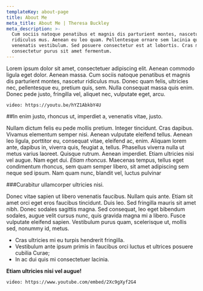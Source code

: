 ```yaml
---
templateKey: about-page
title: About Me
meta_title: About Me | Theresa Buckley
meta_description: >-
  Cum sociis natoque penatibus et magnis dis parturient montes, nascetur
  ridiculus mus. Aenean eu leo quam. Pellentesque ornare sem lacinia quam
  venenatis vestibulum. Sed posuere consectetur est at lobortis. Cras mattis
  consectetur purus sit amet fermentum.
---
```

Lorem ipsum dolor sit amet, consectetuer adipiscing elit. Aenean commodo ligula eget dolor. 
Aenean massa. Cum sociis natoque penatibus et magnis dis parturient montes, nascetur ridiculus 
mus. Donec quam felis, ultricies nec, pellentesque eu, pretium quis, sem. Nulla consequat massa 
quis enim. Donec pede justo, fringilla vel, aliquet nec, vulputate eget, arcu.

`video: https://youtu.be/hYZ1AbkbY4U`


\##In enim justo, rhoncus ut, imperdiet a, venenatis vitae, justo. 

Nullam dictum felis eu pede mollis 
pretium. Integer tincidunt. Cras dapibus. Vivamus elementum semper nisi. Aenean vulputate eleifend tellus. 
Aenean leo ligula, porttitor eu, consequat vitae, eleifend ac, enim. Aliquam lorem ante, dapibus in, viverra 
quis, feugiat a, tellus. Phasellus viverra nulla ut metus varius laoreet. Quisque rutrum. Aenean imperdiet. 
Etiam ultricies nisi vel augue.  Nam eget dui. _Etiam rhoncus_. Maecenas 
tempus, tellus eget condimentum rhoncus, sem quam semper libero, sit amet adipiscing sem neque sed ipsum. 
Nam quam nunc, blandit vel, luctus pulvinar

\###Curabitur ullamcorper ultricies nisi.

Donec vitae sapien ut libero venenatis faucibus. Nullam quis ante. Etiam sit amet orci eget eros faucibus tincidunt. 
Duis leo. Sed fringilla mauris sit amet nibh. Donec sodales sagittis magna. Sed consequat, leo eget bibendum sodales, 
augue velit cursus nunc, quis gravida magna mi a libero. Fusce vulputate eleifend sapien. Vestibulum purus quam, scelerisque ut, 
mollis sed, nonummy id, metus. 

* Cras ultricies mi eu turpis hendrerit fringilla. 
* Vestibulum ante ipsum primis in faucibus orci luctus et ultrices posuere cubilia Curae; 
* In ac dui quis mi consectetuer lacinia.

**Etiam ultricies nisi vel augue!**

`video: https://www.youtube.com/embed/2Xc9gXyf2G4`
